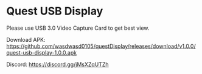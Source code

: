 # Quest USB Display

Please use USB 3.0 Video Capture Card to get best view.

Download APK: https://github.com/wasdwasd0105/questDisplay/releases/download/v1.0.0/quest-usb-display-1.0.0.apk

Discord: https://discord.gg/jMsXZqUTZh
